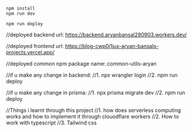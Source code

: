 ```
npm install
npm run dev
```

```
npm run deploy
```

//deployed backend url: https://backend.aryanbansal290903.workers.dev/

//deployed frontend url: https://blog-cwp0j1jux-aryan-bansals-projects.vercel.app/

//deployed common npm package name: common-utils-aryan

//if u make any change in backend:
//1. npx wrangler login
//2. npm run deploy

//if u make any change in prisma:
//1. npx prisma migrate dev
//2. npm run deploy

//Things i learnt through this project
//1. how does serverless computing works and how to implement it through clouodflare workers
//2. How to work with typescript
//3. Tailwind css
